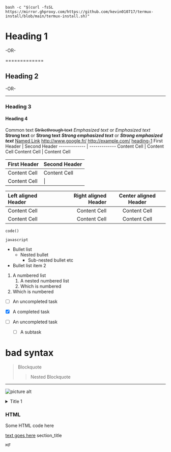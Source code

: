 ```
bash -c "$(curl -fsSL https://mirror.ghproxy.com/https://github.com/kevin010717/termux-install/blob/main/termux-install.sh)"
```

# Heading 1 #

-OR-

  =============

## Heading 2 ##

-OR-

 ---------------

### Heading 3 ###

#### Heading 4 ####

Common text
~~Strikethrough text~~
_Emphasized text_ or _Emphasized text_
__Strong text__ or __Strong text__
___Strong emphasized text___ or ___Strong emphasized text___
[Named Link](http://www.google.fr/ "Named link title")
<http://www.google.fr/>
<http://example.com/>
[heading-1](#heading-1 "Goto heading-1")
First Header  | Second Header
------------- | -------------
Content Cell  | Content Cell
Content Cell  | Content Cell

First Header  | Second Header
------------- | -------------
Content Cell  | Content Cell
Content Cell  |  \|

Left aligned Header | Right aligned Header | Center aligned Header
| :--- | ---: | :---:
Content Cell  | Content Cell | Content Cell
Content Cell  | Content Cell | Content Cell

`code()`

```
javascript
```

* Bullet list
  * Nested bullet
    * Sub-nested bullet etc
* Bullet list item 2

1. A numbered list
    1. A nested numbered list
    2. Which is numbered
2. Which is numbered

* [ ] An uncompleted task
* [x] A completed task

* [ ] An uncompleted task
  * [ ] A subtask

# bad syntax
>
> Blockquote
  >> Nested Blockquote

- - - -

![picture alt](http://via.placeholder.com/200x150 "Title is optional")

<details>
  <summary>Title 1</summary>
  <p>Content 1 Content 1 Content 1 Content 1 Content 1</p>
</details>

<h3>HTML</h3>
<p> Some HTML code here </p>

[text goes here](#section_name)
          section_title<a name="section_name"></a>

<kbd>⌘F</kbd>
